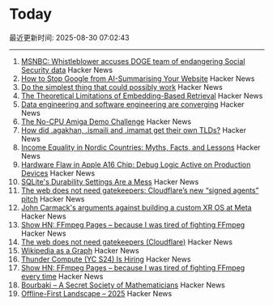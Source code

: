 # Today

最近更新时间: 2025-08-30 07:02:43

--- 
1. [MSNBC: Whistleblower accuses DOGE team of endangering Social Security data](https://whistleblower.org/in-the-news/msnbc-whistleblower-accuses-doge-team-of-endangering-critical-social-security-data/) Hacker News
2. [How to Stop Google from AI-Summarising Your Website](https://www.teruza.com/info-hub/how-to-stop-google-from-ai-summarising-your-website) Hacker News
3. [Do the simplest thing that could possibly work](https://www.seangoedecke.com/the-simplest-thing-that-could-possibly-work/) Hacker News
4. [The Theoretical Limitations of Embedding-Based Retrieval](https://arxiv.org/abs/2508.21038) Hacker News
5. [Data engineering and software engineering are converging](https://clickhouse.com/blog/eight-principles-of-great-developer-experience-for-data-infrastructure) Hacker News
6. [The No-CPU Amiga Demo Challenge](https://github.com/askeksa/NoCpuChallenge) Hacker News
7. [How did .agakhan, .ismaili and .imamat get their own TLDs?](https://data.iana.org/TLD/tlds-alpha-by-domain.txt) Hacker News
8. [Income Equality in Nordic Countries: Myths, Facts, and Lessons](https://www.aeaweb.org/articles?id=10.1257/jel.20251636) Hacker News
9. [Hardware Flaw in Apple A16 Chip: Debug Logic Active on Production Devices](https://github.com/JGoyd/A16-FuseBypass) Hacker News
10. [SQLite's Durability Settings Are a Mess](https://www.agwa.name/blog/post/sqlite_durability) Hacker News
11. [The web does not need gatekeepers: Cloudflare’s new “signed agents” pitch](https://positiveblue.substack.com/p/the-web-does-not-need-gatekeepers) Hacker News
12. [John Carmack's arguments against building a custom XR OS at Meta](https://twitter.com/ID_AA_Carmack/status/1961172409920491849) Hacker News
13. [Show HN: FFmpeg Pages – because I was tired of fighting FFmpeg](https://ffmpegs.pages.dev/) Hacker News
14. [The web does not need gatekeepers (Cloudflare)](https://positiveblue.substack.com/p/the-web-does-not-need-gatekeepers) Hacker News
15. [Wikipedia as a Graph](https://wikigrapher.com/paths) Hacker News
16. [Thunder Compute (YC S24) Is Hiring](https://www.ycombinator.com/companies/thunder-compute/jobs/sS6QzTi-founding-developer-advocate-contract-to-hire) Hacker News
17. [Show HN: FFmpeg Pages – because I was tired of fighting FFmpeg every time](https://ffmpegs.pages.dev/) Hacker News
18. [Bourbaki – A Secret Society of Mathematicians](https://books.google.com/books/about/Bourbaki.html) Hacker News
19. [Offline-First Landscape – 2025](https://marcoapp.io/blog/offline-first-landscape) Hacker News
